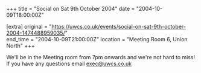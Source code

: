 +++
title = "Social on Sat 9th October 2004"
date = "2004-10-09T18:00:00Z"

[extra]
original = "https://uwcs.co.uk/events/social-on-sat-9th-october-2004-1474488959035/"    
end_time = "2004-10-09T21:00:00Z"
location = "Meeting Room 6, Union North"
+++

We'll be in the Meeting room from 7pm onwards and we're not hard to miss\! If you have any questions email exec@uwcs.co.uk

